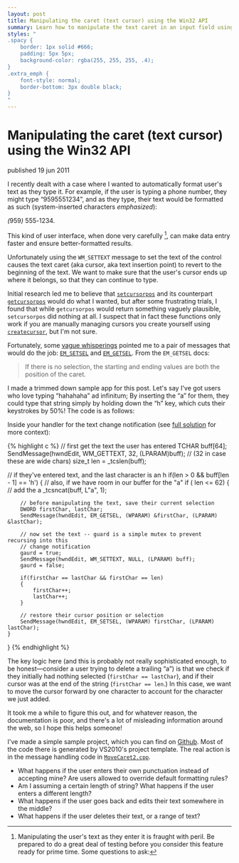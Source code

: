 ```yaml
---
layout: post
title: Manipulating the caret (text cursor) using the Win32 API
summary: Learn how to manipulate the text caret in an input field using Win32.
styles: "
.spacy {
	border: 1px solid #666;
	padding: 5px 5px;
	background-color: rgba(255, 255, 255, .4);
}
.extra_emph {
	font-style: normal;
	border-bottom: 3px double black;
}
"
---
```


# Manipulating the caret (text cursor) using the Win32 API

<span class="pubdate">published 19 jun 2011</span>

I recently dealt with a case where I wanted to automatically format user's text as they type it. 
For example, if the user is typing a phone number, they
might type “9595551234”, and as they type, their text would be formatted as such
(system-inserted characters <em class="extra_emph">emphasized</em>):

&#x20;<span class="spacy"><em class="extra_emph">(</em>959<em class="extra_emph">) </em>555<em class="extra_emph">-</em>1234</span>.

This kind of user interface,
when done very carefully [^carefully], can make data entry faster and ensure better-formatted results.

Unfortunately using the `WM_SETTEXT` message to set the text of the control
causes the text caret (aka cursor, aka text insertion point) to revert to the beginning of the text.  We want to 
make sure that the user's cursor ends up where it belongs, so that they can continue to type.

Initial research led me to believe that [`setcursorpos`][scp] and its counterpart [`getcursorpos`][gcp] would do what I wanted,
but after some frustrating trials, I found that while `getcursorpos` would return something vaguely plausible,
`setcursorpos` did nothing at all. I suspect that in fact these functions only work if you are manually managing
cursors you create yourself using [`createcursor`][cc], but I'm not sure.

Fortunately, some [vague whisperings][whisperings]  pointed me to a pair of messages that would do 
the job: [`EM_SETSEL`][setsel] and [`EM_GETSEL`][getsel]. From the `EM_GETSEL` docs:

> If there is no selection, the starting and ending values are both the position of the caret.

I made a trimmed down sample app for this post. Let's say I've got users who love typing “hahahaha” ad infinitum;
By inserting the “a” for them, they could type that string simply by holding down the “h” key, which cuts their keystrokes by 50%! The 
code is as follows:

Inside your handler for the text change notification (see [full solution][fs-context] for more context):

{% highlight c %}
// first get the text the user has entered
TCHAR buff[64];
SendMessage(hwndEdit, WM_GETTEXT, 32, (LPARAM)buff); // (32 in case these are wide chars)
size_t len = _tcslen(buff);

// if they've entered text, and the last character is an h
if(len > 0 && buff[len - 1] == 'h')
{
    // also, if we have room in our buffer for the "a"
    if ( len <= 62)
    {
        // add the a
        _tcsncat(buff, L"a", 1);
        
        // before manipulating the text, save their current selection
        DWORD firstChar, lastChar;
        SendMessage(hwndEdit, EM_GETSEL, (WPARAM) &firstChar, (LPARAM) &lastChar);
        
        // now set the text -- guard is a simple mutex to prevent recursing into this 
        // change notification
        gaurd = true;
        SendMessage(hwndEdit, WM_SETTEXT, NULL, (LPARAM) buff);
        gaurd = false;
        
        if(firstChar == lastChar && firstChar == len)
        {
            firstChar++;
            lastChar++;
        }
        
        // restore their cursor position or selection
        SendMessage(hwndEdit, EM_SETSEL, (WPARAM) firstChar, (LPARAM) lastChar);
    }
}
{% endhighlight %}

The key logic here (and this is probably not really sophisticated enough, to be honest—consider a user trying to delete a trailing “a”) 
is that we check if they initially had nothing selected (`firstChar == lastChar`), and if their cursor was at the end of the string 
(`firstChar == len`.) In this case, we want to move the cursor forward by one character to account for the character we just added.

It took me a while to figure this out, and for whatever reason, the documentation is poor, and there's a lot of misleading information 
around the web, so I hope this helps someone!

I've made a simple sample project, which you can find on [Github][sample]. Most of the code there is generated by VS2010's project
template. The real action is in the message handling code in [`MoveCaret2.cpp`][mc2].

[^carefully]: Manipulating the user's text as they enter it is fraught with peril. Be prepared to
do a great deal of testing before you consider this feature ready for prime time. Some questions
to ask:
- What happens if the user enters their own punctuation instead of accepting mine? Are users allowed to override
default formatting rules?
- Am I assuming a certain length of string? What happens if the user enters a different length?
- What happens if the user goes back and edits their text somewhere in the middle?
- What happens if the user deletes their text, or a range of text?

[scp]: http://msdn.microsoft.com/en-us/library/ms648394(v=vs.85).aspx
[gcp]: http://msdn.microsoft.com/en-us/library/ms648390(v=vs.85).aspx
[cc]: http://msdn.microsoft.com/en-us/library/ms648385(v=vs.85).aspx
[whisperings]: http://support.microsoft.com/kb/109550
[setsel]: http://msdn.microsoft.com/en-us/library/bb761661(v=vs.85).aspx
[getsel]: http://msdn.microsoft.com/en-us/library/bb761598(v=vs.85).aspx
[fs-context]: https://github.com/dtb/MoveCaret/blob/master/MoveCaret2/MoveCaret2.cpp#L155
[sample]: https://github.com/dtb/MoveCaret
[mc2]: https://github.com/dtb/MoveCaret/blob/master/MoveCaret2/MoveCaret2.cpp#L134

